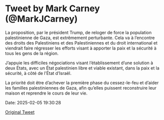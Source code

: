 # Tweet by Mark Carney (@MarkJCarney)

La proposition, par le président Trump, de reloger de force la population palestinienne de Gaza, est extrêmement perturbante. Cela va à l’encontre des droits des Palestiniens et des Palestiniennes et du droit international et viendrait faire régresser les efforts visant à apporter la paix et la sécurité à tous les gens de la région. 

J’appuie les difficiles négociations visant l’établissement d’une solution à deux États, avec un État palestinien libre et viable existant, dans la paix et la sécurité, à côté de l’État d’Israël.

La priorité doit être d’achever la première phase du cessez-le-feu et d’aider les familles palestiniennes de Gaza, afin qu’elles puissent reconstruire leur maison et reprendre le cours de leur vie.

Date: 2025-02-05 19:30:28

[Original Tweet](https://x.com/MarkJCarney/status/1887222275944161354)
